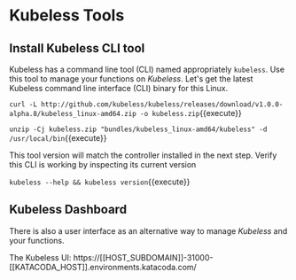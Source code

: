 # Kubeless Tools #

## Install Kubeless CLI tool ##

Kubeless has a command line tool (CLI) named appropriately `kubeless`. Use this tool to manage your functions on _Kubeless_. Let's get the latest Kubeless command line interface (CLI) binary for this Linux.

`curl -L http://github.com/kubeless/kubeless/releases/download/v1.0.0-alpha.8/kubeless_linux-amd64.zip -o kubeless.zip`{{execute}}

`unzip -Cj kubeless.zip "bundles/kubeless_linux-amd64/kubeless" -d /usr/local/bin`{{execute}}

This tool version will match the controller installed in the next step. Verify this CLI is working by inspecting its current version

`kubeless --help && kubeless version`{{execute}}

## Kubeless Dashboard ##

There is also a user interface as an alternative way to manage _Kubeless_ and your functions.

The Kubeless UI: https://[[HOST_SUBDOMAIN]]-31000-[[KATACODA_HOST]].environments.katacoda.com/
